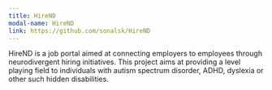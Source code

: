 ```yaml
---
title: HireND
modal-name: HireND
link: https://github.com/sonalsk/HireND
---
```


HireND is a job portal aimed at connecting employers to employees through neurodivergent hiring initiatives. This project aims at providing a level playing field to individuals with autism spectrum disorder, ADHD, dyslexia or other such hidden disabilities.